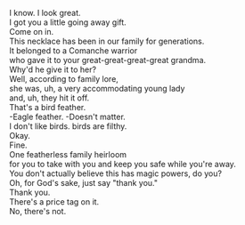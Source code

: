 
I know. I look great.     
I got you a little going away gift.     
Come on in.     
This necklace has been in our family for generations.     
It belonged to a Comanche warrior     
who gave it to your great-great-great-great grandma.     
Why'd he give it to her?     
Well, according to family lore,     
she was, uh, a very accommodating young lady     
and, uh, they hit it off.     
That's a bird feather.     
-Eagle feather. -Doesn't matter.     
I don't like birds. birds are filthy.     
Okay.     
Fine.     
One featherless family heirloom     
for you to take with you and keep you safe while you're away.     
You don't actually believe this has magic powers, do you?     
Oh, for God's sake, just say "thank you."     
Thank you.     
There's a price tag on it.     
No, there's not.     



